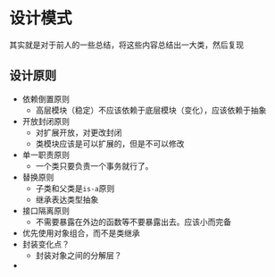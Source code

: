 # 设计模式

其实就是对于前人的一些总结，将这些内容总结出一大类，然后复现

## 设计原则

- 依赖倒置原则
  - 高层模块（稳定）不应该依赖于底层模块（变化），应该依赖于抽象
- 开放封闭原则
  - 对扩展开放，对更改封闭
  - 类模块应该是可以扩展的，但是不可以修改
- 单一职责原则
  - 一个类只要负责一个事务就行了。
- 替换原则
  - 子类和父类是`is-a`原则
  - 继承表达类型抽象
- 接口隔离原则
  - 不需要暴露在外边的函数等不要暴露出去。应该小而完备
- 优先使用对象组合，而不是类继承
- 封装变化点？
  - 封装对象之间的分解层？
- 